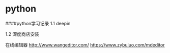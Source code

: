 # python
####python学习记录
1.1
	deepin
 	
1.2
	深度商店安装
  
在线编辑器
http://www.wangeditor.com/
https://www.zybuluo.com/mdeditor
